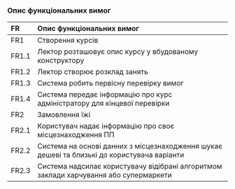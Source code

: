 ### Опис функціональних вимог
|FR|Опис функціональних вимог
|:-     |:-                  
|FR1|Створення курсів
|FR1.1|Лектор розташовує опис курсу у вбудованому конструктору
|FR1.2|Лектор створює розклад занять
|FR1.3|Система робить первісну перевірку вимог
|FR1.4|Система передає інформацію про курс адміністратору для кінцевої перевірки
|FR2|Замовлення їжі
|FR2.1|Користувач надає інформацію про своє місцезнаходження ПП
|FR2.2|Система на основі данних з місцезнаходження шукає дешеві та близькі до користувача варіанти
|FR2.3|Система надсилає користувачу відібрані алгоритмом заклади харчування або супермаркети
